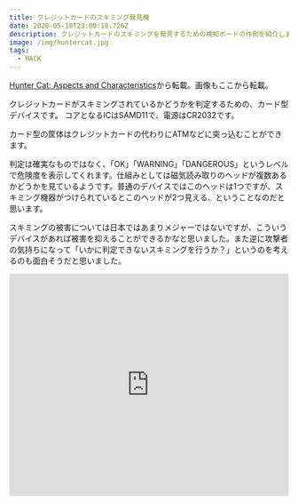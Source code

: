 ```yaml
---
title: クレジットカードのスキミング発見機
date: 2020-05-18T23:00:18.726Z
description: クレジットカードのスキミングを発見するための検知ボードの作例を紹介します。
image: /img/huntercat.jpg
tags:
  - HACK
---
```

[Hunter Cat: Aspects and Characteristics](https://salmg.net/2019/08/01/hunter-cat-aspects-and-characteristics/)から転載。画像もここから転載。

クレジットカードがスキミングされているかどうかを判定するための、カード型デバイスです。
コアとなるICはSAMD11で、電源はCR2032です。

カード型の筐体はクレジットカードの代わりにATMなどに突っ込むことができます。

判定は確実なものではなく、「OK」「WARNING」「DANGEROUS」というレベルで危険度を表示してくれます。仕組みとしては磁気読み取りのヘッドが複数あるかどうかを見ているようです。普通のデバイスではこのヘッドは1つですが、スキミング機器がつけられているとこのヘッドが2つ見える、ということなのだと思います。

スキミングの被害については日本ではあまりメジャーではないですが、こういうデバイスがあれば被害を抑えることができるかなと思いました。また逆に攻撃者の気持ちになって「いかに判定できないスキミングを行うか？」というのを考えるのも面白そうだと思いました。

<iframe title="vimeo-player" src="https://player.vimeo.com/video/351536319" width="100%" height="400" frameborder="0" allowfullscreen></iframe>
